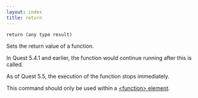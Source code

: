 ```yaml
---
layout: index
title: return
---
```


    return (any type result)

Sets the return value of a function.

In Quest 5.4.1 and earlier, the function would continue running after this is called.

As of Quest 5.5, the execution of the function stops immediately.

This command should only be used within a [\<function\> element](../elements/function.html).
